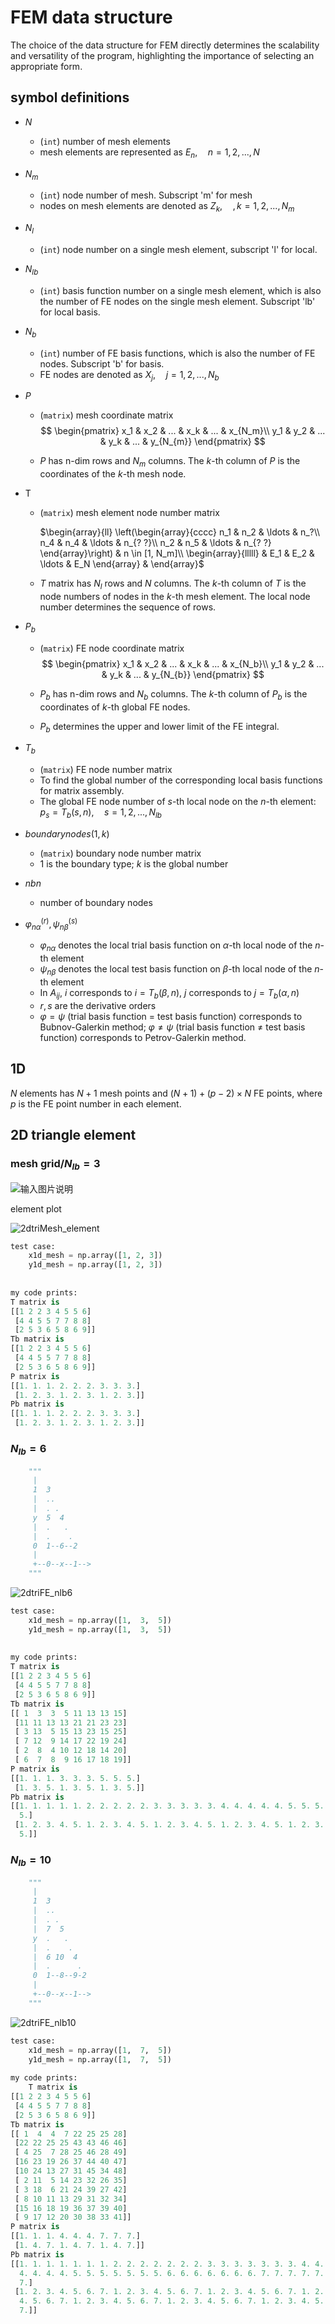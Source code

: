 # FEM data structure

The choice of the data structure for FEM directly determines the scalability and versatility of the program, highlighting the importance of selecting an appropriate form.

## symbol definitions

* $N$ 

  * (`int`) number of mesh elements
  * mesh elements are represented as $E_n,\quad n=1,2,...,N$

* $N_m$

  * (`int`) node number of mesh. Subscript 'm' for mesh
  * nodes on mesh elements are denoted as $Z_k, \quad, k=1,2,...,N_m$ 

* $N_l$

  * (`int`) node number on a single mesh element, subscript 'l' for local.

* $N_{lb}$

  * (`int`) basis function number on a single mesh element, which is also the number of FE nodes on the single mesh element. Subscript 'lb' for local basis.

* $N_b$

  * (`int`) number of FE basis functions, which is also the number of FE nodes. Subscript 'b' for basis.
  * FE nodes are denoted as $X_j, \quad j=1,2,...,N_b$

* $P$ 

  * (`matrix`) mesh coordinate matrix
    $$
    \begin{pmatrix}
    x_1  & x_2 & ... & x_k & ... & x_{N_m}\\
    y_1  & y_2 & ... & y_k & ... & y_{N_{m}}
    \end{pmatrix}
    $$

  * $P$ has n-dim rows and $N_m$ columns. The $k$-th column of $P$ is the coordinates of the $k$-th mesh node.

* T

  * (`matrix`) mesh element node number matrix

    $\begin{array}{ll}  \left(\begin{array}{cccc}    n_1 & n_2 & \ldots & n_?\\   n_4 & n_4 & \ldots & n_{? ?}\\    n_2 & n_5 & \ldots & n_{? ?}  \end{array}\right) & n \in [1, N_m]\\  \begin{array}{lllll}    & E_1 & E_2 & \ldots  & E_N  \end{array} & \end{array}$

  * $T$ matrix has $N_l$ rows and $N$ columns. The $k$-th column of $T$ is the node numbers of nodes in the $k$-th mesh element. The local node number determines the sequence of rows.

* $P_b$

  * (`matrix`) FE node coordinate matrix
    $$
    \begin{pmatrix}
    x_1  & x_2 & ... & x_k & ... & x_{N_b}\\
    y_1  & y_2 & ... & y_k & ... & y_{N_{b}}
    \end{pmatrix}
    $$

  * $P_b$ has n-dim rows and $N_b$ columns. The $k$-th column of $P_b$ is the coordinates of $k$-th global FE nodes.

  * $P_b$ determines the upper and lower limit of the FE integral.

* $T_b$ 

  * (`matrix`) FE node number matrix
  * To find the global number of the corresponding local basis functions for matrix assembly.
  * The global FE node number  of $s$-th local node on the $n$-th element: $p_s=T_b (s,n),\quad s=1,2,...,N_{lb}$

* $boundarynodes(1,k)$

  * (`matrix`) boundary node number matrix
  * 1 is the boundary type; $k$ is the global number

* $nbn$

  * number of boundary nodes

* $\varphi_{n\alpha}^{(r)}, \psi_{n\beta}^{(s)}$

  * $\varphi_{n\alpha}$ denotes the local trial basis function on $\alpha$-th local node of the $n$-th element
  * $\psi_{n\beta}$ denotes the local test basis function on $\beta$-th local node of the $n$-th element
  * In $A_{ij}$, $i$ corresponds to $i=T_b(\beta,n)$, $j$ corresponds to $j=T_b(\alpha, n)$
  * $r, s$ are the derivative orders
  * $\varphi=\psi$ (trial basis function $=$ test basis function) corresponds to Bubnov-Galerkin method; $\varphi \neq \psi$ (trial basis function $\neq$ test basis function) corresponds to Petrov-Galerkin method.



## 1D

$N$ elements has $N+1$ mesh points and $(N+1)+(p-2)\times N$ FE points, where $p$ is the FE point number in each element.



## 2D triangle element



### mesh grid/$N_{lb}=3$

![输入图片说明](https://github.com/ymma98/picx-images-hosting/raw/master/20241015/image.51e525zg35.webp)





element plot

![2dtriMesh_element](https://github.com/ymma98/picx-images-hosting/raw/master/20241015/image.3nrly4s4a7.webp)



```python
test case:
    x1d_mesh = np.array([1, 2, 3])
    y1d_mesh = np.array([1, 2, 3])
    
    
my code prints:
T matrix is
[[1 2 2 3 4 5 5 6]
 [4 4 5 5 7 7 8 8]
 [2 5 3 6 5 8 6 9]]
Tb matrix is
[[1 2 2 3 4 5 5 6]
 [4 4 5 5 7 7 8 8]
 [2 5 3 6 5 8 6 9]]
P matrix is
[[1. 1. 1. 2. 2. 2. 3. 3. 3.]
 [1. 2. 3. 1. 2. 3. 1. 2. 3.]]
Pb matrix is
[[1. 1. 1. 2. 2. 2. 3. 3. 3.]
 [1. 2. 3. 1. 2. 3. 1. 2. 3.]]
```





### $N_{lb}=6$

```python
    """
     |
     1  3
     |  ..
     |  . .
     y  5  4
     |  .   .
     |  .    .
     0  1--6--2
     |
     +--0--x--1-->
    """
```



![2dtriFE_nlb6](https://github.com/ymma98/picx-images-hosting/raw/master/20241015/image.2a52u3ibu1.webp)



```python
test case:
    x1d_mesh = np.array([1,  3,  5])
    y1d_mesh = np.array([1,  3,  5])
    
    
my code prints:
T matrix is
[[1 2 2 3 4 5 5 6]
 [4 4 5 5 7 7 8 8]
 [2 5 3 6 5 8 6 9]]
Tb matrix is
[[ 1  3  3  5 11 13 13 15]
 [11 11 13 13 21 21 23 23]
 [ 3 13  5 15 13 23 15 25]
 [ 7 12  9 14 17 22 19 24]
 [ 2  8  4 10 12 18 14 20]
 [ 6  7  8  9 16 17 18 19]]
P matrix is
[[1. 1. 1. 3. 3. 3. 5. 5. 5.]
 [1. 3. 5. 1. 3. 5. 1. 3. 5.]]
Pb matrix is
[[1. 1. 1. 1. 1. 2. 2. 2. 2. 2. 3. 3. 3. 3. 3. 4. 4. 4. 4. 4. 5. 5. 5. 5.
  5.]
 [1. 2. 3. 4. 5. 1. 2. 3. 4. 5. 1. 2. 3. 4. 5. 1. 2. 3. 4. 5. 1. 2. 3. 4.
  5.]]
```







### $N_{lb}=10$



```python
    """
     |
     1  3
     |  ..
     |  . .
     |  7  5
     y  .   .
     |  .    .
     |  6 10  4
     |  .      .
     0  1--8--9-2
     |
     +--0--x--1-->
    """
```



![2dtriFE_nlb10](https://github.com/ymma98/picx-images-hosting/raw/master/20241015/image.3nrly4tudw.webp)



```python
test case:
    x1d_mesh = np.array([1,  7,  5])
    y1d_mesh = np.array([1,  7,  5])
    
my code prints:
    T matrix is
[[1 2 2 3 4 5 5 6]
 [4 4 5 5 7 7 8 8]
 [2 5 3 6 5 8 6 9]]
Tb matrix is
[[ 1  4  4  7 22 25 25 28]
 [22 22 25 25 43 43 46 46]
 [ 4 25  7 28 25 46 28 49]
 [16 23 19 26 37 44 40 47]
 [10 24 13 27 31 45 34 48]
 [ 2 11  5 14 23 32 26 35]
 [ 3 18  6 21 24 39 27 42]
 [ 8 10 11 13 29 31 32 34]
 [15 16 18 19 36 37 39 40]
 [ 9 17 12 20 30 38 33 41]]
P matrix is
[[1. 1. 1. 4. 4. 4. 7. 7. 7.]
 [1. 4. 7. 1. 4. 7. 1. 4. 7.]]
Pb matrix is
[[1. 1. 1. 1. 1. 1. 1. 2. 2. 2. 2. 2. 2. 2. 3. 3. 3. 3. 3. 3. 3. 4. 4. 4.
  4. 4. 4. 4. 5. 5. 5. 5. 5. 5. 5. 6. 6. 6. 6. 6. 6. 6. 7. 7. 7. 7. 7. 7.
  7.]
 [1. 2. 3. 4. 5. 6. 7. 1. 2. 3. 4. 5. 6. 7. 1. 2. 3. 4. 5. 6. 7. 1. 2. 3.
  4. 5. 6. 7. 1. 2. 3. 4. 5. 6. 7. 1. 2. 3. 4. 5. 6. 7. 1. 2. 3. 4. 5. 6.
  7.]]
```








<!--stackedit_data:
eyJoaXN0b3J5IjpbMzYyNjcyNzExLDYzODE4MTM3NiwtMTU5MD
kzMjk2XX0=
-->